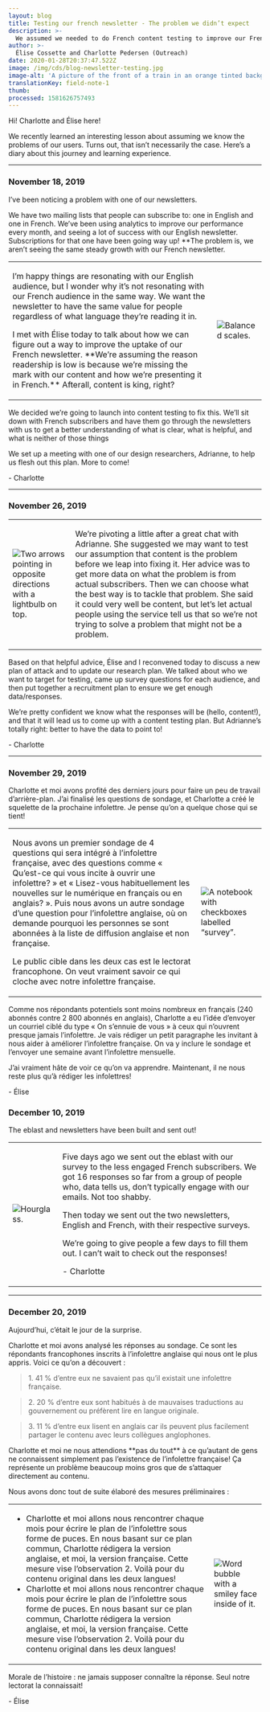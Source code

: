 ```yaml
---
layout: blog
title: Testing our french newsletter - The problem we didn’t expect
description: >-
  We assumed we needed to do French content testing to improve our French newsletter subscription numbers. We sent out a survey to our users first. We learned a lot about assuming you know the problem.  
author: >-
  Élise Cossette and Charlotte Pedersen (Outreach)
date: 2020-01-28T20:37:47.522Z
image: /img/cds/blog-newsletter-testing.jpg
image-alt: 'A picture of the front of a train in an orange tinted background. '
translationKey: field-note-1
thumb: 
processed: 1581626757493
---
```

<div class="blog-diary">
<div class="diary-container">

<p>Hi! Charlotte and Élise here!</p> 
<p>We recently learned an interesting lesson about assuming we know the problems of our users. Turns out, that isn’t necessarily the case. Here’s a diary about this journey and learning experience.</p>

<hr>

<div class="diary-entry">
    <h3>November 18, 2019</h3>
    <p>I’ve been noticing a problem with one of our newsletters.</p>
    <p>We have two mailing lists that people can subscribe to: one in English and one in French. We’ve been using analytics to improve our performance every month, and seeing a lot of success with our English newsletter. Subscriptions for that one have been going way up! **The problem is, we aren’t seeing the same steady growth with our French newsletter.</p>
    <table class="">
        <tbody>
            <tr>
                <td class="diary-text">
                <p>I’m happy things are resonating with our English audience, but I wonder why it’s not resonating with our French audience in the same way. We want the newsletter to have the same value for people regardless of what language they’re reading it in.</p>
                <p>I met with Élise today to talk about how we can figure out a way to improve the uptake of our French newsletter. **We’re assuming the reason readership is low is because we’re missing the mark with our content and how we’re presenting it in French.** Afterall, content is king, right?</p>
                </td>
                <td class="diary-img">
                    <img class="" src="/img/cds/balance.jpg" alt="Balanced scales.">
                </td>
            </tr>
        </tbody>
    </table>
    <p>We decided we’re going to launch into content testing to fix this. We’ll sit down with French subscribers and have them go through the newsletters with us to get a better understanding of what is clear, what is helpful, and what is neither of those things</p>
    <p>We set up a meeting with one of our design researchers, Adrianne, to help us flesh out this plan. More to come!</p>
    <p>- Charlotte</p>
</div>

<hr>

<div class="diary-entry">
    <h3>November 26, 2019</h3>
    <table class="">
        <tbody>
            <tr>
                <td>
                    <img class="" src="/img/cds/direction.jpg" alt="Two arrows pointing in opposite directions with a lightbulb on top.">
                </td>
                <td>
                    <p>We’re pivoting a little after a great chat with Adrianne. She suggested we may want to test our assumption that content is the problem before we leap into fixing it. Her advice was to get more data on what the problem is from actual subscribers. Then we can choose what the best way is to tackle that problem. She said it could very well be content, but let’s let actual people using the service tell us that so we’re not trying to solve a problem that might not be a problem.</p>
                </td>
            </tr>
        </tbody>
    </table>
    <p>Based on that helpful advice, Élise and I reconvened today to discuss a new plan of attack and to update our research plan. We talked about who we want to target for testing, came up survey questions for each audience, and then put together a recruitment plan to ensure we get enough data/responses.</p>
    <p>We’re pretty confident we know what the responses will be (hello, content!), and that it will lead us to come up with a content testing plan. But Adrianne’s totally right: better to have the data to point to!</p>
    <p>- Charlotte</p>
</div>

<hr>

<div class="diary-entry">
    <h3>November 29, 2019</h3>
    <p>Charlotte et moi avons profité des derniers jours pour faire un peu de travail d’arrière-plan. J’ai finalisé les questions de sondage, et Charlotte a créé le squelette de la prochaine infolettre. Je pense qu’on a quelque chose qui se tient!</p>
    <table class="">
        <tbody>
            <tr>
                <td class="diary-text">
                    <p>Nous avons un premier sondage de 4 questions qui sera intégré à l’infolettre française, avec des questions comme « Qu’est-ce qui vous incite à ouvrir une infolettre? » et « Lisez-vous habituellement les nouvelles sur le numérique en français ou en anglais? ». Puis nous avons un autre sondage d’une question pour l’infolettre anglaise, où on demande pourquoi les personnes se sont abonnées à la liste de diffusion anglaise et non française.</p>
                    <p>Le public cible dans les deux cas est le lectorat francophone. On veut vraiment savoir ce qui cloche avec notre infolettre française.</p>
                </td>
                <td class="diary-img">
                    <img class="" src="/img/cds/sondage.jpg" alt="A notebook with checkboxes labelled “survey”.">
                </td>
            </tr>
        </tbody>
    </table>
    <p>Comme nos répondants potentiels sont moins nombreux en français (240 abonnés contre 2 800 abonnés en anglais), Charlotte a eu l’idée d’envoyer un courriel ciblé du type « On s’ennuie de vous » à ceux qui n’ouvrent presque jamais l’infolettre. Je vais rédiger un petit paragraphe les invitant à nous aider à améliorer l’infolettre française. On va y inclure le sondage et l’envoyer une semaine avant l’infolettre mensuelle.</p>
    <p>J’ai vraiment hâte de voir ce qu’on va apprendre. Maintenant, il ne nous reste plus qu’à rédiger les infolettres!</p>
    <p>- Élise</p>
</div>

<div class="diary-entry">
    <h3>December 10, 2019 </h3>
    <p>The eblast and newsletters have been built and sent out!</p>
    <table class="">
        <tbody>
            <tr class="">
                <td class="diary-img">
                    <img class="" src="/img/cds/attente.jpg" alt="Hourglass.">
                </td>
                <td class="diary-text">
                    <p>Five days ago we sent out the eblast with our survey to the less engaged French subscribers. We got 16 responses so far from a group of people who, data tells us, don’t typically engage with our emails. Not too shabby.</p>
                    <p>Then today we sent out the two newsletters, English and French, with their respective surveys.</p>
                    <p>We’re going to give people a few days to fill them out. I can’t wait to check out the responses!</p>
                    <p>- Charlotte</p>
                </td>
            </tr>
        </tbody>
    </table>
</div>

<hr>

<div class="diary-entry">
    <h3>December 20, 2019</h3>
    <p>Aujourd’hui, c’était le jour de la surprise.</p>
    <p>Charlotte et moi avons analysé les réponses au sondage. Ce sont les répondants francophones inscrits à l’infolettre anglaise qui nous ont le plus appris. Voici ce qu’on a découvert :</p>
    <blockquote>1. 41 % d’entre eux ne savaient pas qu’il existait une infolettre française.</blockquote>
    <blockquote> 2. 20 % d’entre eux sont habitués à de mauvaises traductions au gouvernement ou préfèrent lire en langue originale.</blockquote>
    <blockquote>3. 11 % d’entre eux lisent en anglais car ils peuvent plus facilement partager le contenu avec leurs collègues anglophones.</blockquote>
    <p>Charlotte et moi ne nous attendions **pas du tout** à ce qu’autant de gens ne connaissent simplement pas l’existence de l’infolettre française! Ça représente un problème beaucoup moins gros que de s’attaquer directement au contenu.</p>
    <p>Nous avons donc tout de suite élaboré des mesures préliminaires  :</p>
    <table class="">
        <tbody>
            <tr>
                <td class="diary-text">
                    <ul>
                        <li>Charlotte et moi allons nous rencontrer chaque mois pour écrire le plan de l’infolettre sous forme de puces. En nous basant sur ce plan commun, Charlotte rédigera la version anglaise, et moi, la version française. Cette mesure vise l’observation 2. Voilà pour du contenu original dans les deux langues!</li>
                        <li>Charlotte et moi allons nous rencontrer chaque mois pour écrire le plan de l’infolettre sous forme de puces. En nous basant sur ce plan commun, Charlotte rédigera la version anglaise, et moi, la version française. Cette mesure vise l’observation 2. Voilà pour du contenu original dans les deux langues!</li>
                    </ul>
                </td>
                <td class="diary-img">
                    <img src="/img/cds/morale.jpg" alt="Word bubble with a smiley face inside of it.">
                </td>
            </tr>
        </tbody>
    </table>
    <p>Morale de l’histoire : ne jamais supposer connaître la réponse. Seul notre lectorat la connaissait!</p>
    <p>- Élise</p>
</div>
</div>
</div>
